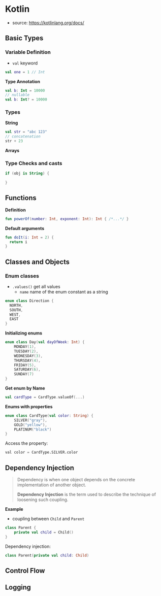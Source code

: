 # Kotlin

- source: https://kotlinlang.org/docs/





## Basic Types



### Variable Definition

- `val` keyword

```kotlin
val one = 1 // Int
```

**Type Annotation**

```kotlin
val b: Int = 10000
// nullable
val b: Int? = 10000
```





### Types





**String**

```kotlin
val str = "abc 123"
// concatenation
str + 23
```

**Arrays**







### Type Checks and casts



```kotlin
if (obj is String) {
  
}
```





## Functions



**Definition**

```kotlin
fun powerOf(number: Int, exponent: Int): Int { /*...*/ }
```

**Default arguments**

```kotlin
fun doIt(i: Int = 2) {
  return i
}
```







## Classes and Objects







### Enum classes

- `.values()` get all values
  - `name` name of the enum constant as a string



```kotlin
enum class Direction {
  NORTH,
  SOUTH,
  WEST,
  EAST
}
```

**Initializing enums**

```kotlin
enum class Day(val dayOfWeek: Int) {    
    MONDAY(1), 
    TUESDAY(2),
    WEDNESDAY(3), 
    THURSDAY(4), 
    FRIDAY(5), 
    SATURDAY(6),
    SUNDAY(7)
}
```



**Get enum by Name**

```kotlin
val cardType = CardType.valueOf(...)
```



**Enums with properties**

```kotlin
enum class CardType(val color: String) {
    SILVER("gray"),
    GOLD("yellow"),
    PLATINUM("black")
}
```

Access the property:

```python
val color = CardType.SILVER.color
```



## Dependency Injection

> Dependency is when one object depends on the concrete implementation of another object.
>
> **Dependency Injection** is the term used to describe the technique of loosening such coupling.



**Example**

- coupling between `Child` and `Parent`

```kotlin
class Parent {
    private val child = Child()
}
```

Dependency injection:

```kotlin
class Parent(private val child: Child)
```









## Control Flow











## Logging









